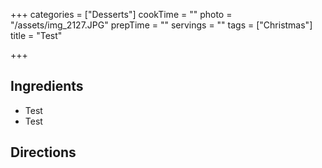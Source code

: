 +++
categories = ["Desserts"]
cookTime = ""
photo = "/assets/img_2127.JPG"
prepTime = ""
servings = ""
tags = ["Christmas"]
title = "Test"

+++
## Ingredients

* Test
* Test

## Directions